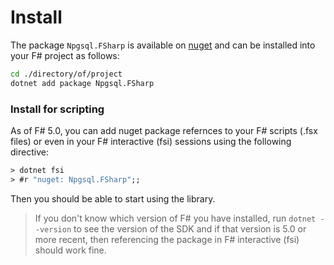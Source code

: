 # Install

The package `Npgsql.FSharp` is available on [nuget](https://www.nuget.org/packages/Npgsql.FSharp) and can be installed into your F# project as follows:
```bash
cd ./directory/of/project
dotnet add package Npgsql.FSharp
```

### Install for scripting

As of F# 5.0, you can add nuget package refernces to your F# scripts (.fsx files) or even in your F# interactive (fsi) sessions using the following directive:
```fs
> dotnet fsi
> #r "nuget: Npgsql.FSharp";;
```
Then you should be able to start using the library.

> If you don't know which version of F# you have installed, run `dotnet --version` to see the version of the SDK and if that version is 5.0 or more recent, then referencing the package in F# interactive (fsi) should work fine.